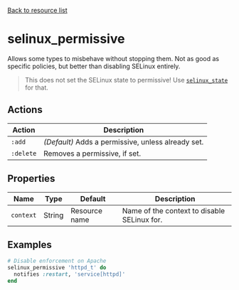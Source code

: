 [Back to resource list](../README.md#resources)

# selinux_permissive

Allows some types to misbehave without stopping them. Not as good as specific policies, but better than disabling SELinux entirely.

> This does not set the SELinux state to permissive! Use [`selinux_state`](selinux_state.md) for that.

## Actions

| Action    | Description                                        |
| --------- | -------------------------------------------------- |
| `:add`    | *(Default)* Adds a permissive, unless already set. |
| `:delete` | Removes a permissive, if set.                      |

## Properties

| Name      | Type   | Default       | Description                                 |
| --------- | ------ | ------------- | ------------------------------------------- |
| `context` | String | Resource name | Name of the context to disable SELinux for. |

## Examples

```ruby
# Disable enforcement on Apache
selinux_permissive 'httpd_t' do
  notifies :restart, 'service[httpd]'
end
```
